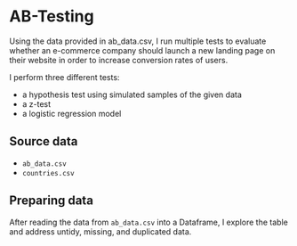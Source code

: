 # AB-Testing

Using the data provided in ab_data.csv, I run multiple tests to evaluate whether an e-commerce company should 
launch a new landing page on their website in order to increase conversion rates of users.

I perform three different tests:

* a hypothesis test using simulated samples of the given data
* a z-test
* a logistic regression model

## Source data

* `ab_data.csv`
* `countries.csv`

## Preparing data

After reading the data from `ab_data.csv` into a Dataframe, I explore the table and address untidy, missing, and duplicated data. 
